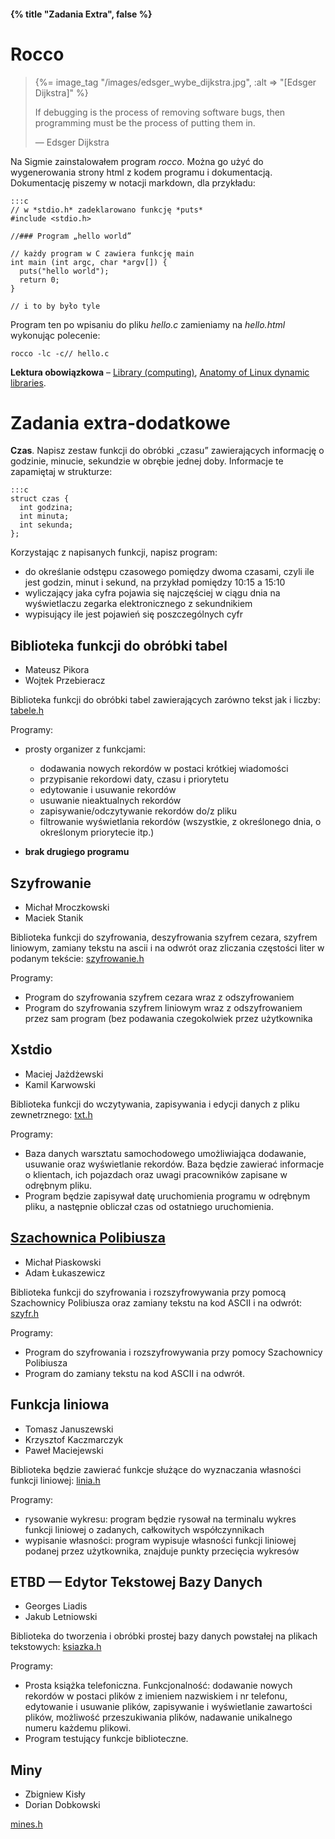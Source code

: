 #### {% title "Zadania Extra", false %}

# Rocco

<blockquote>
{%= image_tag "/images/edsger_wybe_dijkstra.jpg", :alt => "[Edsger Dijkstra]" %}
<p>
  If debugging is the process of removing software bugs,
  then programming must be the process of putting them in.
</p>
<p class="author">— Edsger Dijkstra</p>
</blockquote>

Na Sigmie zainstalowałem program *rocco*.
Można go użyć do wygenerowania strony html
z kodem programu i dokumentacją.
Dokumentację piszemy w notacji markdown, dla przykładu:

    :::c
    // w *stdio.h* zadeklarowano funkcję *puts*
    #include <stdio.h>

    //### Program „hello world”

    // każdy program w C zawiera funkcję main
    int main (int argc, char *argv[]) {
      puts("hello world");
      return 0;
    }

    // i to by było tyle

Program ten po wpisaniu do pliku *hello.c* zamieniamy na
*hello.html* wykonując polecenie:

    rocco -lc -c// hello.c

**Lektura obowiązkowa** –
[Library (computing)](http://en.wikipedia.org/wiki/Library_%28computing%29),
[Anatomy of Linux dynamic libraries](http://www.ibm.com/developerworks/linux/library/l-dynamic-libraries/).


# Zadania extra-dodatkowe

**Czas**.
Napisz zestaw funkcji do obróbki „czasu” zawierających informację o
godzinie, minucie, sekundzie w obrębie jednej doby. Informacje te
zapamiętaj w strukturze:

    :::c
    struct czas {
      int godzina;
      int minuta;
      int sekunda;
    };

Korzystając z napisanych funkcji, napisz program:

* do określanie odstępu czasowego pomiędzy dwoma czasami,
  czyli ile jest godzin, minut i sekund,
  na przykład pomiędzy 10:15 a 15:10
* wyliczający jaka cyfra pojawia się najczęściej w ciągu
  dnia na wyświetlaczu zegarka elektronicznego z sekundnikiem
* wypisujący ile jest pojawień się poszczególnych cyfr


## Biblioteka funkcji do obróbki tabel

* Mateusz Pikora
* Wojtek Przebieracz

Biblioteka funkcji do obróbki tabel zawierających zarówno tekst jak
i liczby:
[tabele.h](http://sigma.ug.edu.pl/~mpikora/projekt/tabele.h)

Programy:

* prosty organizer z funkcjami:
  - dodawania nowych rekordów w postaci krótkiej wiadomości
  - przypisanie rekordowi daty, czasu i priorytetu
  - edytowanie i usuwanie rekordów
  - usuwanie nieaktualnych rekordów
  - zapisywanie/odczytywanie rekordów do/z pliku
  - filtrowanie wyświetlania rekordów (wszystkie, z określonego dnia, o
    określonym priorytecie itp.)

* **brak drugiego programu**


## Szyfrowanie

- Michał Mroczkowski
- Maciek Stanik

Biblioteka funkcji do szyfrowania, deszyfrowania szyfrem cezara, szyfrem
liniowym, zamiany tekstu na ascii i na odwrót oraz zliczania częstości
liter w podanym tekście:
[szyfrowanie.h](http://sigma.ug.edu.pl/~mmroczkowski/szyfrowanie.h)

Programy:

- Program do szyfrowania szyfrem cezara wraz z odszyfrowaniem
- Program do szyfrowania szyfrem liniowym wraz z odszyfrowaniem przez sam
  program (bez podawania czegokolwiek przez użytkownika


## Xstdio

* Maciej Jażdżewski
* Kamil Karwowski

Biblioteka funkcji do wczytywania, zapisywania i edycji danych z pliku
zewnetrznego:
[txt.h](http://sigma.ug.edu.pl/~mjazdzewski/projekt/txt.h)

Programy:

* Baza danych warsztatu samochodowego umożliwiająca dodawanie,
  usuwanie oraz wyświetlanie rekordów. Baza będzie zawierać informacje
  o klientach, ich pojazdach oraz uwagi pracowników zapisane w
  odrębnym pliku.
* Program będzie zapisywał datę uruchomienia
  programu w odrębnym pliku, a następnie obliczał czas od ostatniego
  uruchomienia.


## [Szachownica Polibiusza](http://pl.wikipedia.org/wiki/Szachownica_Polibiusza)

* Michał Piaskowski
* Adam Łukaszewicz

Biblioteka funkcji do szyfrowania i rozszyfrowywania
przy pomocą Szachownicy Polibiusza
oraz zamiany tekstu na kod ASCII i na odwrót:
[szyfr.h](http://sigma.ug.edu.pl/~alukaszewicz2/projekt/szyfr.h)

Programy:

* Program do szyfrowania i rozszyfrowywania przy pomocy Szachownicy Polibiusza
* Program do zamiany tekstu na kod ASCII i na odwróŧ.


## Funkcja liniowa

* Tomasz Januszewski
* Krzysztof Kaczmarczyk
* Paweł Maciejewski

Biblioteka będzie zawierać funkcje służące do wyznaczania własności
funkcji liniowej:
[linia.h](http://github.com/pmaciejewski/Linear/blob/master/linear.h)

Programy:

* rysowanie wykresu: program będzie rysował na terminalu
wykres funkcji liniowej o zadanych, całkowitych współczynnikach
* wypisanie własności: program wypisuje własności funkcji
liniowej podanej przez użytkownika, znajduje punkty przecięcia
wykresów


## ETBD — Edytor Tekstowej Bazy Danych

* Georges Liadis
* Jakub Letniowski

Biblioteka do tworzenia i obróbki prostej bazy danych powstałej na
plikach tekstowych:
[ksiazka.h](http://sigma.ug.edu.pl/~gliadis/jp/projekt/ksiazka.h)

Programy:

* Prosta książka telefoniczna. Funkcjonalność:
  dodawanie nowych rekordów w postaci plików
  z imieniem nazwiskiem i nr telefonu,
  edytowanie i usuwanie plików,
  zapisywanie i wyświetlanie zawartości plików,
  możliwość przeszukiwania plików,
  nadawanie unikalnego numeru każdemu plikowi.
* Program testujący funkcje biblioteczne.


## Miny

* Zbigniew Kisły
* Dorian Dobkowski

[mines.h](http://sigma.inf.ug.edu.pl/~zkisly/3.0/mines.h)
